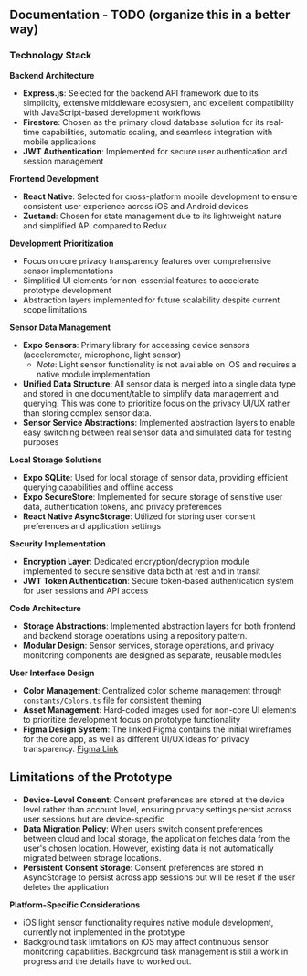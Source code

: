 ## Documentation - TODO (organize this in a better way)

### Technology Stack

**Backend Architecture**

- **Express.js**: Selected for the backend API framework due to its simplicity, extensive middleware ecosystem, and excellent compatibility with JavaScript-based development workflows
- **Firestore**: Chosen as the primary cloud database solution for its real-time capabilities, automatic scaling, and seamless integration with mobile applications
- **JWT Authentication**: Implemented for secure user authentication and session management

**Frontend Development**

- **React Native**: Selected for cross-platform mobile development to ensure consistent user experience across iOS and Android devices
- **Zustand**: Chosen for state management due to its lightweight nature and simplified API compared to Redux

**Development Prioritization**

- Focus on core privacy transparency features over comprehensive sensor implementations
- Simplified UI elements for non-essential features to accelerate prototype development
- Abstraction layers implemented for future scalability despite current scope limitations

**Sensor Data Management**

- **Expo Sensors**: Primary library for accessing device sensors (accelerometer, microphone, light sensor)
  - _Note_: Light sensor functionality is not available on iOS and requires a native module implementation
- **Unified Data Structure**: All sensor data is merged into a single data type and stored in one document/table to simplify data management and querying. This was done to prioritize focus on the privacy UI/UX rather than storing complex sensor data.
- **Sensor Service Abstractions**: Implemented abstraction layers to enable easy switching between real sensor data and simulated data for testing purposes

**Local Storage Solutions**

- **Expo SQLite**: Used for local storage of sensor data, providing efficient querying capabilities and offline access
- **Expo SecureStore**: Implemented for secure storage of sensitive user data, authentication tokens, and privacy preferences
- **React Native AsyncStorage**: Utilized for storing user consent preferences and application settings

**Security Implementation**

- **Encryption Layer**: Dedicated encryption/decryption module implemented to secure sensitive data both at rest and in transit
- **JWT Token Authentication**: Secure token-based authentication system for user sessions and API access

**Code Architecture**

- **Storage Abstractions**: Implemented abstraction layers for both frontend and backend storage operations using a repository pattern.
- **Modular Design**: Sensor services, storage operations, and privacy monitoring components are designed as separate, reusable modules

**User Interface Design**

- **Color Management**: Centralized color scheme management through `constants/Colors.ts` file for consistent theming
- **Asset Management**: Hard-coded images used for non-core UI elements to prioritize development focus on prototype functionality
- **Figma Design System**: The linked Figma contains the initial wireframes for the core app, as well as different UI/UX ideas for privacy transparency. [Figma Link](https://www.figma.com/design/49HUNoDLrUx78XTzayYGG9/Sleep-Tracker-UI?node-id=80-5303&t=y4efP4qqNS29Ij3E-0)

## Limitations of the Prototype

- **Device-Level Consent**: Consent preferences are stored at the device level rather than account level, ensuring privacy settings persist across user sessions but are device-specific
- **Data Migration Policy**: When users switch consent preferences between cloud and local storage, the application fetches data from the user's chosen location. However, existing data is not automatically migrated between storage locations.
- **Persistent Consent Storage**: Consent preferences are stored in AsyncStorage to persist across app sessions but will be reset if the user deletes the application

**Platform-Specific Considerations**

- iOS light sensor functionality requires native module development, currently not implemented in the prototype
- Background task limitations on iOS may affect continuous sensor monitoring capabilities. Background task management is still a work in progress and the details have to worked out.
